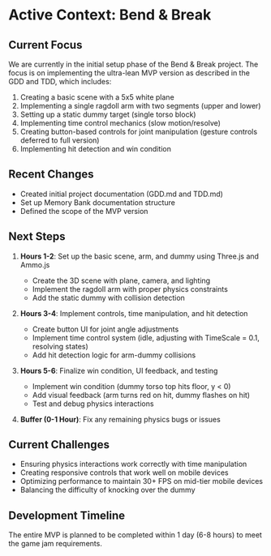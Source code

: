 # Active Context: Bend & Break

## Current Focus
We are currently in the initial setup phase of the Bend & Break project. The focus is on implementing the ultra-lean MVP version as described in the GDD and TDD, which includes:

1. Creating a basic scene with a 5x5 white plane
2. Implementing a single ragdoll arm with two segments (upper and lower)
3. Setting up a static dummy target (single torso block)
4. Implementing time control mechanics (slow motion/resolve)
5. Creating button-based controls for joint manipulation (gesture controls deferred to full version)
6. Implementing hit detection and win condition

## Recent Changes
- Created initial project documentation (GDD.md and TDD.md)
- Set up Memory Bank documentation structure
- Defined the scope of the MVP version

## Next Steps
1. **Hours 1-2**: Set up the basic scene, arm, and dummy using Three.js and Ammo.js
   - Create the 3D scene with plane, camera, and lighting
   - Implement the ragdoll arm with proper physics constraints
   - Add the static dummy with collision detection

2. **Hours 3-4**: Implement controls, time manipulation, and hit detection
   - Create button UI for joint angle adjustments
   - Implement time control system (idle, adjusting with TimeScale = 0.1, resolving states)
   - Add hit detection logic for arm-dummy collisions

3. **Hours 5-6**: Finalize win condition, UI feedback, and testing
   - Implement win condition (dummy torso top hits floor, y < 0)
   - Add visual feedback (arm turns red on hit, dummy flashes on hit)
   - Test and debug physics interactions

4. **Buffer (0-1 Hour)**: Fix any remaining physics bugs or issues

## Current Challenges
- Ensuring physics interactions work correctly with time manipulation
- Creating responsive controls that work well on mobile devices
- Optimizing performance to maintain 30+ FPS on mid-tier mobile devices
- Balancing the difficulty of knocking over the dummy

## Development Timeline
The entire MVP is planned to be completed within 1 day (6-8 hours) to meet the game jam requirements.